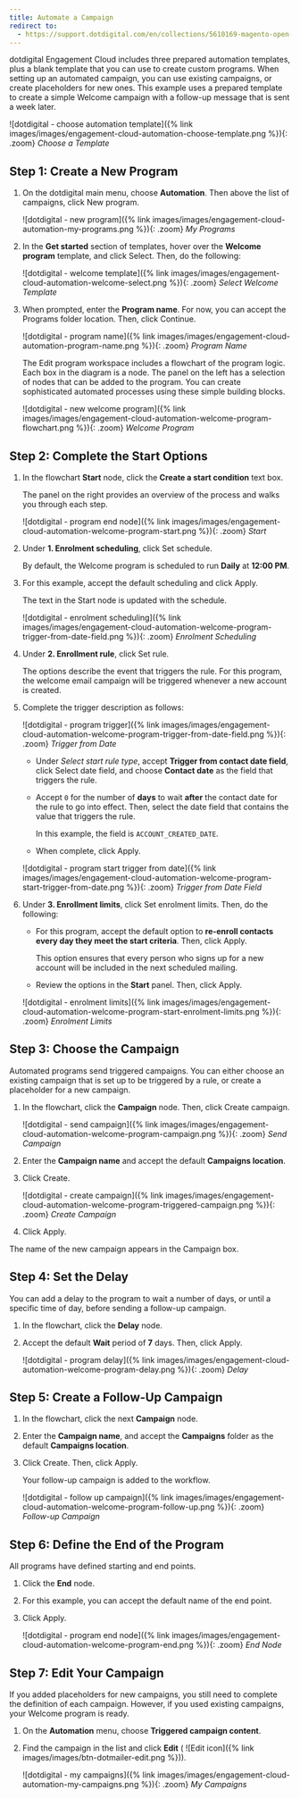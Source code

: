 ```yaml
---
title: Automate a Campaign
redirect to:
  - https://support.dotdigital.com/en/collections/5610169-magento-open-source-and-adobe-commerce
---
```


dotdigital Engagement Cloud includes three prepared automation templates, plus a blank template that you can use to create custom programs. When setting up an automated campaign, you can use existing campaigns, or create placeholders for new ones. This example uses a prepared template to create a simple Welcome campaign with a follow-up message that is sent a week later.

![dotdigital - choose automation template]({% link images/images/engagement-cloud-automation-choose-template.png %}){: .zoom}
_Choose a Template_

## Step 1: Create a New Program

1. On the dotdigital main menu, choose **Automation**. Then above the list of campaigns, click <span class="btn">New program</span>.

    ![dotdigital - new program]({% link images/images/engagement-cloud-automation-my-programs.png %}){: .zoom}
    _My Programs_

1. In the **Get started** section of templates, hover over the **Welcome program** template, and click <span class="btn">Select</span>. Then, do the following:

    ![dotdigital - welcome template]({% link images/images/engagement-cloud-automation-welcome-select.png %}){: .zoom}
    _Select Welcome Template_

1. When prompted, enter the **Program name**. For now, you can accept the Programs folder location. Then, click <span class="btn">Continue</span>.

    ![dotdigital - program name]({% link images/images/engagement-cloud-automation-program-name.png %}){: .zoom}
    _Program Name_

    The Edit program workspace includes a flowchart of the program logic. Each box in the diagram is a node. The panel on the left has a selection of nodes that can be added to the program. You can create sophisticated automated processes using these simple building blocks.

    ![dotdigital - new welcome program]({% link images/images/engagement-cloud-automation-welcome-program-flowchart.png %}){: .zoom}
    _Welcome Program_

## Step 2: Complete the Start Options

1. In the flowchart **Start** node, click the **Create a start condition** text box.

    The panel on the right provides an overview of the process and walks you through each step.

    ![dotdigital - program end node]({% link images/images/engagement-cloud-automation-welcome-program-start.png %}){: .zoom}
    _Start_

1. Under **1. Enrolment scheduling**, click <span class="btn">Set schedule</span>.

    By default, the Welcome program is scheduled to run **Daily** at **12:00 PM**.

1. For this example, accept the default scheduling and click <span class="btn">Apply</span>.

    The text in the Start node is updated with the schedule.

      ![dotdigital - enrolment scheduling]({% link images/images/engagement-cloud-automation-welcome-program-trigger-from-date-field.png %}){: .zoom}
      _Enrolment Scheduling_

1. Under **2. Enrollment rule**, click <span class="btn">Set rule</span>.

    The options describe the event that triggers the rule. For this program, the welcome email campaign will be triggered whenever a new account is created.

1. Complete the trigger description as follows:

    ![dotdigital - program trigger]({% link images/images/engagement-cloud-automation-welcome-program-trigger-from-date-field.png %}){: .zoom}
    _Trigger from Date_

    - Under _Select start rule type_, accept **Trigger from contact date field**, click <span class="btn">Select date field</span>, and choose **Contact date** as the field that triggers the rule.

    - Accept `0` for the number of **days** to wait **after** the contact date for the rule to go into effect. Then, select the date field that contains the value that triggers the rule.

        In this example, the field is `ACCOUNT_CREATED_DATE`.

    - When complete, click <span class="btn">Apply</span>.

    ![dotdigital - program start trigger from date]({% link images/images/engagement-cloud-automation-welcome-program-start-trigger-from-date.png %}){: .zoom}
    _Trigger from Date Field_

1. Under **3. Enrollment limits**, click <span class="btn">Set enrolment limits</span>. Then, do the following:

    - For this program, accept the default option to **re-enroll contacts every day they meet the start criteria**. Then, click <span class="btn">Apply</span>.

        This option ensures that every person who signs up for a new account will be included in the next scheduled mailing.

    - Review the options in the **Start** panel. Then, click <span class="btn">Apply</span>.

    ![dotdigital - enrolment limits]({% link images/images/engagement-cloud-automation-welcome-program-start-enrolment-limits.png %}){: .zoom}
    _Enrolment Limits_

## Step 3: Choose the Campaign

Automated programs send triggered campaigns. You can either choose an existing campaign that is set up to be triggered by a rule, or create a placeholder for a new campaign.

1. In the flowchart, click the **Campaign** node. Then, click <span class="btn">Create campaign</span>.

    ![dotdigital - send campaign]({% link images/images/engagement-cloud-automation-welcome-program-campaign.png %}){: .zoom}
    _Send Campaign_

1. Enter the **Campaign name** and accept the default **Campaigns location**.

1. Click <span class="btn">Create</span>.

    ![dotdigital - create campaign]({% link images/images/engagement-cloud-automation-welcome-program-triggered-campaign.png %}){: .zoom}
    _Create Campaign_

1. Click <span class="btn">Apply</span>.

The name of the new campaign appears in the Campaign box.

## Step 4: Set the Delay

You can add a delay to the program to wait a number of days, or until a specific time of day, before sending a follow-up campaign.

1. In the flowchart, click the **Delay** node.

1. Accept the default **Wait** period of **7** days. Then, click <span class="btn">Apply</span>.

    ![dotdigital - program delay]({% link images/images/engagement-cloud-automation-welcome-program-delay.png %}){: .zoom}
    _Delay_

## Step 5: Create a Follow-Up Campaign

1. In the flowchart, click the next **Campaign** node.

1. Enter the **Campaign name**, and accept the **Campaigns** folder as the default **Campaigns location**.

1. Click <span class="btn">Create</span>. Then, click <span class="btn">Apply</span>.

    Your follow-up campaign is added to the workflow.

    ![dotdigital - follow up campaign]({% link images/images/engagement-cloud-automation-welcome-program-follow-up.png %}){: .zoom}
    _Follow-up Campaign_

## Step 6: Define the End of the Program

All programs have defined starting and end points.

1. Click the **End** node.

1. For this example, you can accept the default name of the end point.

1. Click <span class="btn">Apply</span>.

    ![dotdigital - program end node]({% link images/images/engagement-cloud-automation-welcome-program-end.png %}){: .zoom}
    _End Node_

## Step 7: Edit Your Campaign

If you added placeholders for new campaigns, you still need to complete the definition of each campaign. However, if you used existing campaigns, your Welcome program is ready.

1. On the **Automation** menu, choose **Triggered campaign content**.

1. Find the campaign in the list and click **Edit** ( ![Edit icon]({% link images/images/btn-dotmailer-edit.png %})).

    ![dotdigital - my campaigns]({% link images/images/engagement-cloud-automation-my-campaigns.png %}){: .zoom}
    _My Campaigns_
